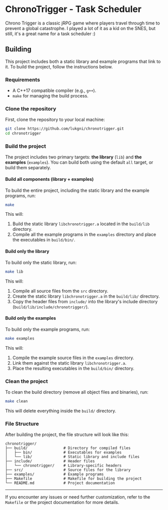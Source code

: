
# ChronoTrigger - Task Scheduler

Chrono Trigger is a classic jRPG game where players travel through time to prevent a global catastrophe.
I played a lot of it as a kid on the SNES, but still, it's a great name for a task scheduler :)

## Building

This project includes both a static library and example programs that link to it. To build the project, follow the instructions below.

### Requirements

- A C++17 compatible compiler (e.g., `g++`).
- `make` for managing the build process.

### Clone the repository

First, clone the repository to your local machine:

```bash
git clone https://github.com/lukgni/chronotrigger.git
cd chronotrigger
```

### Build the project

The project includes two primary targets: **the library** (`lib`) and **the examples** (`examples`). You can build both using the default `all` target, or build them separately.

#### Build all components (library + examples)

To build the entire project, including the static library and the example programs, run:

```bash
make
```

This will:
1. Build the static library `libchronotrigger.a` located in the `build/lib` directory.
2. Compile all the example programs in the `examples` directory and place the executables in `build/bin/`.

#### Build only the library

To build only the static library, run:

```bash
make lib
```

This will:
1. Compile all source files from the `src` directory.
2. Create the static library `libchronotrigger.a` in the `build/lib/` directory.
3. Copy the header files from `include/` into the library's include directory (`build/lib/include/chronotrigger/`).

#### Build only the examples

To build only the example programs, run:

```bash
make examples
```

This will:

1. Compile the example source files in the `examples` directory.
2. Link them against the static library `libchronotrigger.a`.
3. Place the resulting executables in the `build/bin/` directory.

### Clean the project

To clean the build directory (remove all object files and binaries), run:

```bash
make clean
```

This will delete everything inside the `build/` directory.

### File Structure

After building the project, the file structure will look like this:

```
chronotrigger/
├── build/                # Directory for compiled files
│   ├── bin/              # Executables for examples
│   └── lib/              # Static library and include files
├── include/              # Header files
│   └── chronotrigger/    # Library-specific headers
├── src/                  # Source files for the library
├── examples/             # Example programs
├── Makefile              # Makefile for building the project
└── README.md             # Project documentation
```

---

If you encounter any issues or need further customization, refer to the `Makefile` or the project documentation for more details.

